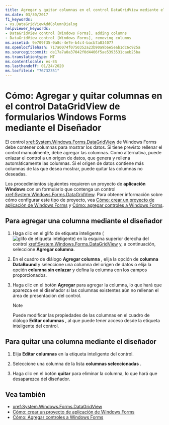 ```yaml
---
title: Agregar y quitar columnas en el control DataGridView mediante el diseñador
ms.date: 03/30/2017
f1_keywords:
- vs.DataGridViewAddColumnDialog
helpviewer_keywords:
- DataGridView control [Windows Forms], adding columns
- DataGridView control [Windows Forms], removing columns
ms.assetid: 9e709f35-0a8c-4e7e-b4c4-bacb7a834077
ms.openlocfilehash: 717a0074f0750352a23b90a9b6e5eab1dc6c925a
ms.sourcegitcommit: de17a7a0a37042f0d4406f5ae5393531caeb25ba
ms.translationtype: MT
ms.contentlocale: es-ES
ms.lasthandoff: 01/24/2020
ms.locfileid: "76732351"
---
```

# <a name="how-to-add-and-remove-columns-in-the-windows-forms-datagridview-control-using-the-designer"></a>Cómo: Agregar y quitar columnas en el control DataGridView de formularios Windows Forms mediante el Diseñador
El control <xref:System.Windows.Forms.DataGridView> de Windows Forms debe contener columnas para mostrar los datos. Si tiene previsto rellenar el control manualmente, debe agregar las columnas. Como alternativa, puede enlazar el control a un origen de datos, que genera y rellena automáticamente las columnas. Si el origen de datos contiene más columnas de las que desea mostrar, puede quitar las columnas no deseadas.

 Los procedimientos siguientes requieren un proyecto de **aplicación Windows** con un formulario que contenga un control <xref:System.Windows.Forms.DataGridView>. Para obtener información sobre cómo configurar este tipo de proyecto, vea [Cómo: crear un proyecto de aplicación de Windows Forms](/visualstudio/ide/step-1-create-a-windows-forms-application-project) y [Cómo: agregar controles a Windows Forms](how-to-add-controls-to-windows-forms.md).

## <a name="to-add-a-column-using-the-designer"></a>Para agregar una columna mediante el diseñador

1. Haga clic en el glifo de etiqueta inteligente (![glifo de etiqueta inteligente](./media/vs-winformsmttagglyph.gif "VS_WinFormSmtTagGlyph")) en la esquina superior derecha del control <xref:System.Windows.Forms.DataGridView> y, a continuación, seleccione **Agregar columna**.

2. En el cuadro de diálogo **Agregar columna** , elija la opción de **columna DataBound** y seleccione una columna del origen de datos o elija la opción **columna sin enlazar** y defina la columna con los campos proporcionados.

3. Haga clic en el botón **Agregar** para agregar la columna, lo que hará que aparezca en el diseñador si las columnas existentes aún no rellenan el área de presentación del control.

    > [!NOTE]
    > Puede modificar las propiedades de las columnas en el cuadro de diálogo **Editar columnas** , al que puede tener acceso desde la etiqueta inteligente del control.

## <a name="to-remove-a-column-using-the-designer"></a>Para quitar una columna mediante el diseñador

1. Elija **Editar columnas** en la etiqueta inteligente del control.

2. Seleccione una columna de la lista **columnas seleccionadas** .

3. Haga clic en el botón **quitar** para eliminar la columna, lo que hará que desaparezca del diseñador.

## <a name="see-also"></a>Vea también

- <xref:System.Windows.Forms.DataGridView>
- [Cómo: crear un proyecto de aplicación de Windows Forms](/visualstudio/ide/step-1-create-a-windows-forms-application-project)
- [Cómo: Agregar controles a Windows Forms](how-to-add-controls-to-windows-forms.md)
